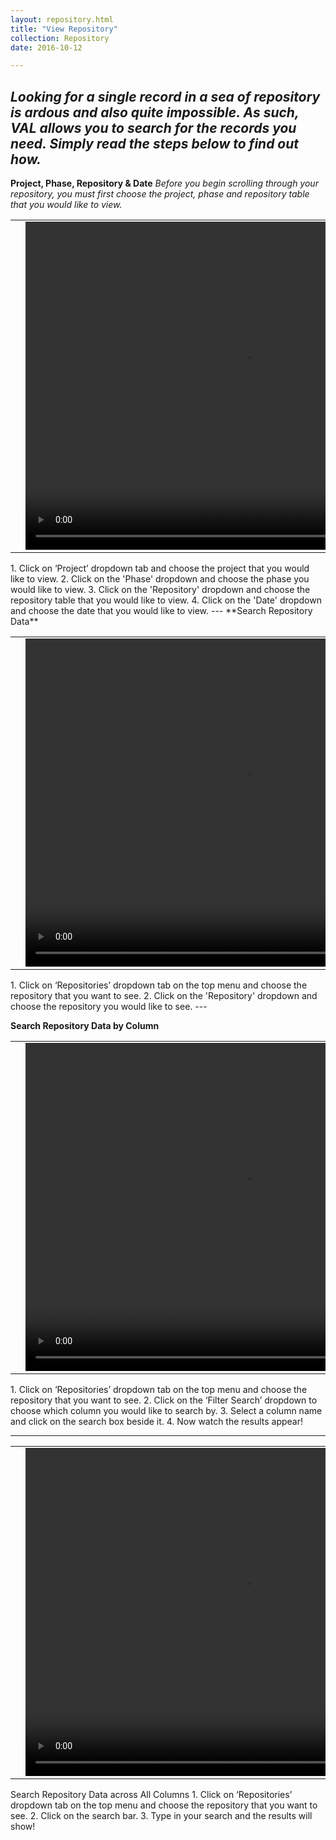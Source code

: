```yaml
---
layout: repository.html
title: "View Repository"
collection: Repository
date: 2016-10-12

---
```

_Looking for a single record in a sea of repository is ardous and also quite impossible. As such, VAL allows you to search for the records you need. Simply read the steps below to find out how._
---

**Project, Phase, Repository & Date**
_Before you begin scrolling through your repository, you must first choose the project, phase and repository table that you would like to view._

<table>
<tr>
<td width="50px"></td>
<td width="700px">
<video width="700" height="525" controls>
	<source src="/assets/video/Repo/Project_phase_repo.mp4" type="video/mp4">
	Your browser does not support the video tag.
</video>
</td>
<td width="50px"></td>
</tr>
</table>
1.	Click on ‘Project’ dropdown tab and choose the project that you would like to view.
2.  Click on the 'Phase' dropdown and choose the phase you would like to view.
3.  Click on the 'Repository' dropdown and choose the repository table that you would like to view.
4.  Click on the 'Date' dropdown and choose the date that you would like to view.
---
**Search Repository Data**

<table>
<tr>
<td width="50px"></td>
<td width="700px">
<video width="700" height="525" controls>
	<source src="/assets/video/Repo/How_to_Search_Repository_Data.mp4" type="video/mp4">
	Your browser does not support the video tag.
</video>
</td>
<td width="50px"></td>
</tr>
</table>
1.	Click on ‘Repositories’ dropdown tab on the top menu and choose the repository that you want to see.
2.  Click on the 'Repository' dropdown and choose the repository you would like to see.
---

**Search Repository Data by Column**

<table>
<tr>
<td width="50px"></td>
<td width="700px">
<video width="700" height="525" controls>
	<source src="/assets/video/Repo/How_to_Search_Repository_Data_By_Column.mp4" type="video/mp4">
	Your browser does not support the video tag.
</video>
</td>
<td width="50px"></td>
</tr>
</table>
1.	Click on ‘Repositories’ dropdown tab on the top menu and choose the repository that you want to see.
2.	Click on the ‘Filter Search’ dropdown to choose which column you would like to search by.
3.	Select a column name and click on the search box beside it.
4.	Now watch the results appear!

---
<table>
<tr>
<td width="50px"></td>
<td width="700px">
<video width="700" height="525" controls>
	<source src="/assets/video/How_to_Search_Repository_Data_Across_All_Columns.mp4" type="video/mp4">
	Your browser does not support the video tag.
</video>
</td>
<td width="50px"></td>
</tr>
</table>
Search Repository Data across All Columns
1.	Click on ‘Repositories’ dropdown tab on the top menu and choose the repository that you want to see.
2.	Click on the search bar.
3.	Type in your search and the results will show!
